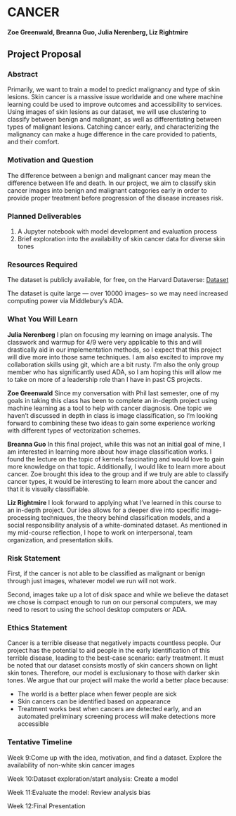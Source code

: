# CANCER
#### Zoe Greenwald, Breanna Guo, Julia Nerenberg, Liz Rightmire

## Project Proposal

### Abstract
Primarily, we want to train a model to predict malignancy and type of skin lesions. Skin cancer is a massive issue worldwide and one where machine learning could be used to improve outcomes and accessibility to services. Using images of skin lesions as our dataset, we will use clustering to classify between benign and malignant, as well as differentiating between types of malignant lesions. Catching cancer early, and characterizing the malignancy can make a huge difference in the care provided to patients, and their comfort.

### Motivation and Question
The difference between a benign and malignant cancer may mean the difference between life and death. In our project, we aim to classify skin cancer images into benign and malignant categories early in order to provide proper treatment before progression of the disease increases risk.

### Planned Deliverables
1. A Jupyter notebook with model development and evaluation process
2. Brief exploration into the availability of skin cancer data for diverse skin tones

### Resources Required
The dataset is publicly available, for free, on the Harvard Dataverse: [Dataset](https://dataverse.harvard.edu/dataset.xhtml?persistentId=doi:10.7910/DVN/DBW86T)

The dataset is quite large — over 10000 images– so we may need increased computing power via Middlebury’s ADA.

### What You Will Learn

**Julia Nerenberg**
I plan on focusing my learning on image analysis. The classwork and warmup for 4/9 were very applicable to this and will drastically aid in our implementation methods, so I expect that this project will dive more into those same techniques. I am also excited to improve my collaboration skills using git, which are a bit rusty. I’m also the only group member who has significantly used ADA, so I am hoping this will allow me to take on more of a leadership role than I have in past CS projects.


**Zoe Greenwald**
Since my conversation with Phil last semester, one of my goals in taking this class has been to complete an in-depth project using machine learning as a tool to help with cancer diagnosis. One topic we haven’t discussed in depth in class is image classification, so I’m looking forward to combining these two ideas to gain some experience working with different types of vectorization schemes.

**Breanna Guo**
In this final project, while this was not an initial goal of mine, I am interested in learning more about how image classification works. I found the lecture on the topic of kernels fascinating and would love to gain more knowledge on that topic. Additionally, I would like to learn more about cancer. Zoe brought this idea to the group and if we truly are able to classify cancer types, it would be interesting to learn more about the cancer and that it is visually classifiable.

**Liz Rightmire**
I look forward to applying what I’ve learned in this course to an in-depth project. Our idea allows for a deeper dive into specific image-processing techniques, the theory behind classification models, and a social responsibility analysis of a white-dominated dataset. As mentioned in my mid-course reflection, I hope to work on interpersonal, team organization, and presentation skills.

### Risk Statement
First, if the cancer is not able to be classified as malignant or benign through just images, whatever model we run will not work. 

Second, images take up a lot of disk space and while we believe the dataset we chose is compact enough to run on our personal computers, we may need to resort to using the school desktop computers or ADA.

### Ethics Statement
Cancer is a terrible disease that negatively impacts countless people. Our project has the potential to aid people in the early identification of this terrible disease, leading to the best-case scenario: early treatment. It must be noted that our dataset consists mostly of skin cancers shown on light skin tones. Therefore, our model is exclusionary to those with darker skin tones. 
We argue that our project will make the world a better place because:
- The world is a better place when fewer people are sick
- Skin cancers can be identified based on appearance 
- Treatment works best when cancers are detected early, and an automated preliminary screening process will make detections more accessible

### Tentative Timeline

Week 9:Come up with the idea, motivation, and find a dataset. Explore the availability of non-white skin cancer images 

Week 10:Dataset exploration/start analysis: Create a model

Week 11:Evaluate the model: Review analysis bias

Week 12:Final Presentation
